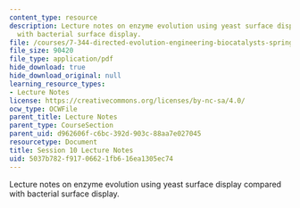 ```yaml
---
content_type: resource
description: Lecture notes on enzyme evolution using yeast surface display compared
  with bacterial surface display.
file: /courses/7-344-directed-evolution-engineering-biocatalysts-spring-2008/5037b782f91706621fb616ea1305ec74_ses10_ln.pdf
file_size: 90420
file_type: application/pdf
hide_download: true
hide_download_original: null
learning_resource_types:
- Lecture Notes
license: https://creativecommons.org/licenses/by-nc-sa/4.0/
ocw_type: OCWFile
parent_title: Lecture Notes
parent_type: CourseSection
parent_uid: d962606f-c6bc-392d-903c-88aa7e027045
resourcetype: Document
title: Session 10 Lecture Notes
uid: 5037b782-f917-0662-1fb6-16ea1305ec74
---
```

Lecture notes on enzyme evolution using yeast surface display compared with bacterial surface display.